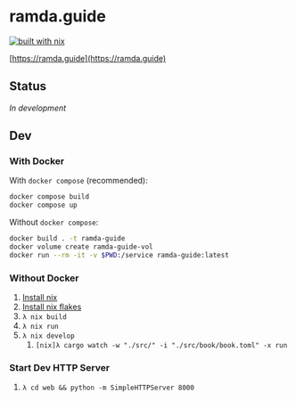# ramda.guide

[![built with nix](https://builtwithnix.org/badge.svg)](https://builtwithnix.org)

[https://ramda.guide](https://ramda.guide)

## Status

_In development_

## Dev

### With Docker

With `docker compose` (recommended):

```sh
docker compose build
docker compose up
```

Without `docker compose`:

```sh
docker build . -t ramda-guide
docker volume create ramda-guide-vol
docker run --rm -it -v $PWD:/service ramda-guide:latest
```

### Without Docker

1. [Install nix](https://nixos.org/download.html)
1. [Install nix flakes](https://nixos.wiki/wiki/Flakes)
1. `λ nix build`
1. `λ nix run`
1. `λ nix develop`
    1. `[nix]λ cargo watch -w "./src/" -i "./src/book/book.toml" -x run`

### Start Dev HTTP Server

1. `λ cd web && python -m SimpleHTTPServer 8000`

